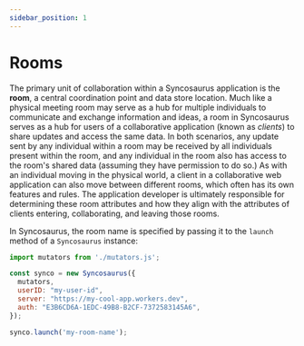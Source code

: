```yaml
---
sidebar_position: 1
---
```


# Rooms

The primary unit of collaboration within a Syncosaurus application is the **room**, a central coordination point and data store location. Much like a physical meeting room may serve as a hub for multiple individuals to communicate and exchange information and ideas, a room in Syncosaurus serves as a hub for users of a collaborative application (known as *clients*) to share updates and access the same data. In both scenarios, any update sent by any individual within a room may be received by all individuals present within the room, and any individual in the room also has access to the room's shared data (assuming they have permission to do so.) As with an individual moving in the physical world, a client in a collaborative web application can also move between different rooms, which often has its own features and rules. The application developer is ultimately responsible for determining these room attributes and how they align with the attributes of clients entering, collaborating, and leaving those rooms.

In Syncosaurus, the room name is specified by passing it to the `launch` method of a `Syncosaurus` instance:

```js title="/src/components/App.jsx"
import mutators from './mutators.js';

const synco = new Syncosaurus({
  mutators,
  userID: "my-user-id",
  server: "https://my-cool-app.workers.dev",
  auth: "E3B6CD6A-1EDC-49B8-B2CF-7372583145A6",
});

synco.launch('my-room-name');
```
